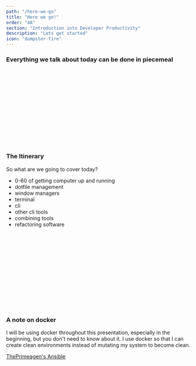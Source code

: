 ```yaml
---
path: "/here-we-go"
title: "Here we go!"
order: "4A"
section: "Introduction into Developer Productivity"
description: "Lets get started"
icon: "dumpster-fire"
---
```


### Everything we talk about today can be done in piecemeal

<br />
<br />
<br />
<br />
<br />
<br />
<br />
<br />
<br />
<br />
<br />
<br />

### The Itinerary
So what are we going to cover today?

* 0-60 of getting computer up and running
* dotfile management
* window managers
* terminal
* cli
* other cli tools
* combining tools
* refactoring software

<br />
<br />
<br />
<br />
<br />
<br />
<br />
<br />
<br />
<br />
<br />
<br />

### A note on docker
I will be using docker throughout this presentation, especially in the
beginning, but you don't need to know about it.  I use docker so that I can
create clean environments instead of mutating my system to become clean.

[ThePrimeagen's Ansible](https://github.com/ThePrimeagen/ansible)

<br />
<br />
<br />
<br />
<br />
<br />
<br />
<br />
<br />
<br />
<br />
<br />
